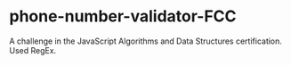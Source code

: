 # phone-number-validator-FCC
A challenge in the JavaScript Algorithms and Data Structures certification.
Used RegEx.
